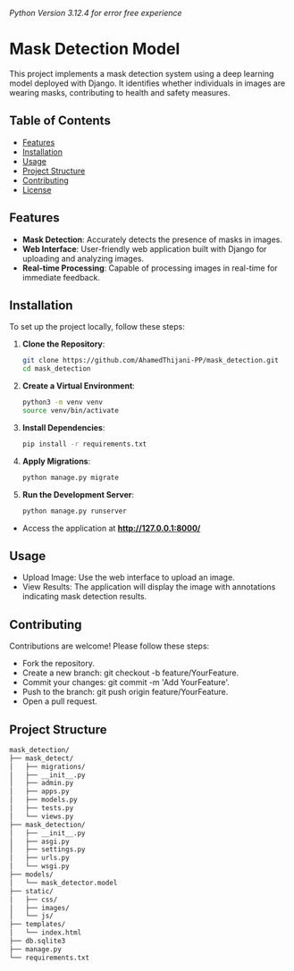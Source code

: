 *Python Version *3.12.4* for error free experience*

# Mask Detection Model

This project implements a mask detection system using a deep learning model deployed with Django. It identifies whether individuals in images are wearing masks, contributing to health and safety measures.

## Table of Contents

- [Features](#features)
- [Installation](#installation)
- [Usage](#usage)
- [Project Structure](#project-structure)
- [Contributing](#contributing)
- [License](#license)

## Features

- **Mask Detection**: Accurately detects the presence of masks in images.
- **Web Interface**: User-friendly web application built with Django for uploading and analyzing images.
- **Real-time Processing**: Capable of processing images in real-time for immediate feedback.

## Installation

To set up the project locally, follow these steps:

1. **Clone the Repository**:

   ```bash
   git clone https://github.com/AhamedThijani-PP/mask_detection.git
   cd mask_detection
   
2. **Create a Virtual Environment**:

   ```bash
   python3 -m venv venv
   source venv/bin/activate

3. **Install Dependencies**:

   ```bash
   pip install -r requirements.txt

4. **Apply Migrations**:

   ```bash
   python manage.py migrate

5. **Run the Development Server**:

   ```bash
   python manage.py runserver

- Access the application at **http://127.0.0.1:8000/**

## Usage
- Upload Image: Use the web interface to upload an image.
- View Results: The application will display the image with annotations indicating mask detection results.

## Contributing

Contributions are welcome! Please follow these steps:

- Fork the repository.
- Create a new branch: git checkout -b feature/YourFeature.
- Commit your changes: git commit -m 'Add YourFeature'.
- Push to the branch: git push origin feature/YourFeature.
- Open a pull request.

## Project Structure

   ```bash
   mask_detection/
   ├── mask_detect/
   │   ├── migrations/
   │   ├── __init__.py
   │   ├── admin.py
   │   ├── apps.py
   │   ├── models.py
   │   ├── tests.py
   │   └── views.py
   ├── mask_detection/
   │   ├── __init__.py
   │   ├── asgi.py
   │   ├── settings.py
   │   ├── urls.py
   │   └── wsgi.py
   ├── models/
   │   └── mask_detector.model
   ├── static/
   │   ├── css/
   │   ├── images/
   │   └── js/
   ├── templates/
   │   └── index.html
   ├── db.sqlite3
   ├── manage.py
   └── requirements.txt
